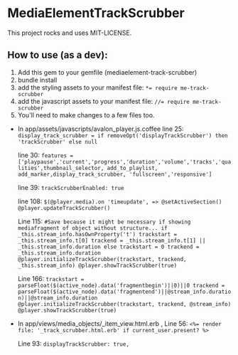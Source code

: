 # MediaElementTrackScrubber

This project rocks and uses MIT-LICENSE.

## How to use (as a dev):
1. Add this gem to your gemfile (mediaelement-track-scrubber)
2. bundle install
3. add the styling assets to your manifest file: ```*= require me-track-scrubber```
4. add the javascript assets to your manifest file: ```//= require me-track-scrubber```
5. You'll need to make changes to a few files too.

* In app/assets/javascripts/avalon_player.js.coffee
   line 25: ```display_track_scrubber = if removeOpt('displayTrackScrubber') then 'trackScrubber' else null```

   line 30: ```features = ['playpause','current','progress','duration','volume','tracks','qualities',thumbnail_selector, add_to_playlist, add_marker,display_track_scrubber, 'fullscreen','responsive']```

   line 39: ```trackScrubberEnabled: true```

   line 108: ```$(@player.media).on 'timeupdate', =>
            @setActiveSection()
            @player.updateTrackScrubber()```

   Line 115: ```#Save because it might be necessary if showing mediafragment of object without structure...
          if _this.stream_info.hasOwnProperty('t')
            trackstart = _this.stream_info.t[0]
            trackend = _this.stream_info.t[1] || _this.stream_info.duration
          else
            trackstart = 0
            trackend = _this.stream_info.duration
          @player.initializeTrackScrubber(trackstart, trackend, _this.stream_info)
          @player.showTrackScrubber(true)```

   Line 166: ```trackstart = parseFloat($(active_node).data('fragmentbegin')||0)||0
          trackend = parseFloat($(active_node).data('fragmentend')||@stream_info.duration)||@stream_info.duration
          @player.initializeTrackScrubber(trackstart, trackend, @stream_info)
          @player.showTrackScrubber(true)```

* In app/views/media_objects/_item_view.html.erb ,
   Line 56: ```<%= render file: '_track_scrubber.html.erb' if current_user.present? %>```

   Line 93: ```displayTrackScrubber: true,```